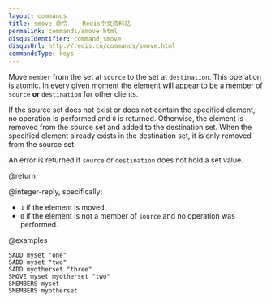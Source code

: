 ```yaml
---
layout: commands
title: smove 命令 -- Redis中文资料站
permalink: commands/smove.html
disqusIdentifier: command_smove
disqusUrl: http://redis.cn/commands/smove.html
commandsType: keys
---
```


Move `member` from the set at `source` to the set at `destination`.
This operation is atomic.
In every given moment the element will appear to be a member of `source` **or**
`destination` for other clients.

If the source set does not exist or does not contain the specified element, no
operation is performed and `0` is returned.
Otherwise, the element is removed from the source set and added to the
destination set.
When the specified element already exists in the destination set, it is only
removed from the source set.

An error is returned if `source` or `destination` does not hold a set value.

@return

@integer-reply, specifically:

* `1` if the element is moved.
* `0` if the element is not a member of `source` and no operation was performed.

@examples

```cli
SADD myset "one"
SADD myset "two"
SADD myotherset "three"
SMOVE myset myotherset "two"
SMEMBERS myset
SMEMBERS myotherset
```
